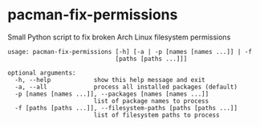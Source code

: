 # pacman-fix-permissions
Small Python script to fix broken Arch Linux filesystem permissions
```
usage: pacman-fix-permissions [-h] [-a | -p [names [names ...]] | -f
                              [paths [paths ...]]]

optional arguments:
  -h, --help            show this help message and exit
  -a, --all             process all installed packages (default)
  -p [names [names ...]], --packages [names [names ...]]
                        list of package names to process
  -f [paths [paths ...]], --filesystem-paths [paths [paths ...]]
                        list of filesystem paths to process
```
